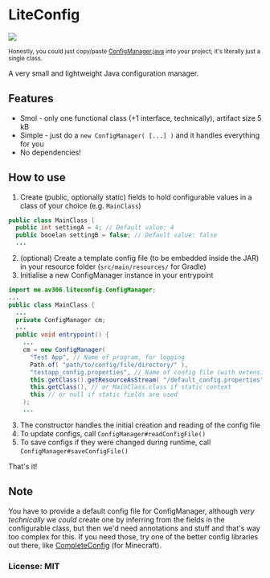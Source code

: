 # LiteConfig

[![](https://jitpack.io/v/AV306/liteconfig.svg)](https://jitpack.io/#AV306/liteconfig)

<sup>Honestly, you could just copy/paste [ConfigManager.java](https://github.com/AV306/liteconfig/blob/main/src/main/java/me/av306/liteconfig/ConfigManager.java) into your project; it's literally just a single class.</sup>

A very small and lightweight Java configuration manager.

## Features

- Smol - only one functional class (+1 interface, technically), artifact size 5 kB
- Simple - just do a `new ConfigManager( [...] )` and it handles everything for you
- No dependencies!

## How to use

1. Create (public, optionally static) fields to hold configurable values in a class of your choice (e.g. `MainClass`)
```java
public class MainClass [
  public int settingA = 4; // Default value: 4
  public booelan settingB = false; // Default value: false
  ...
```
2. (optional) Create a template config file (to be embedded inside the JAR) in your resource folder (`src/main/resources/` for Gradle)
3. Initialise a new ConfigManager instance in your entrypoint
```java
import me.av306.liteconfig.ConfigManager;
...
public class MainClass {
  ...
  private ConfigManager cm;
  ...
  public void entrypoint() {
    ...
    cm = new ConfigManager(
      "Test App", // Name of program, for logging
      Path.of( "path/to/config/file/directory/" ),
      "testapp_config.properties", // Name of config file (with extension), should be the same as the one you created in step 2
      this.getClass().getResourceAsStream( "/default_config.properties" ), // Can omit if you did step 2, otherwise pass in the InputStream from your desired file
      this.getClass(), // or MainClass.class if static context
      this // or null if static fields are used
    );
    ...
```
3. The constructor handles the initial creation and reading of the config file
4. To update configs, call `ConfigManager#readConfigFile()`
5. To save configs if they were changed during runtime, call `ConfigManager#saveConfigFile()`

That's it!

## Note

You have to provide a default config file for ConfigManager, although *very technically* we *could* create one by inferring from the fields in the configurable class, but then we'd need annotations and stuff and that's way too complex for this. If you need those, try one of the better config libraries out there, like [CompleteConfig](https://github.com/Lortseam/CompleteConfig) (for Minecraft).

### License: MIT
